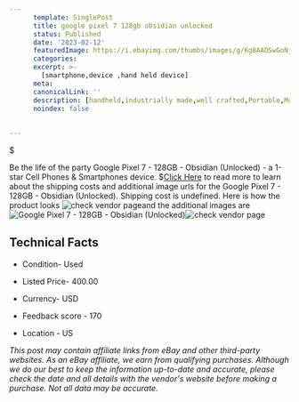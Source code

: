 ```yaml
---
      template: SinglePost
      title: google pixel 7 128gb obsidian unlocked 
      status: Published
      date: '2023-02-12'
      featuredImage: https://i.ebayimg.com/thumbs/images/g/Kg8AAOSwGoNj5dlJ/s-l225.jpg
      categories: 
      excerpt: >-
        [smartphone,device ,hand held device]
      meta:
      canonicalLink: ''
      description: [handheld,industrially made,well crafted,Portable,Mobile,Compact,Convenient,Lightweight,Maneuverable,Man-portable,Miniature,Carriable,Hand-held,Light,Holdable,Transportable,Mobile device,Pocket-sized,On-the-go,Wireless,Cordless,Compact size,Convenient size, smartphone,device ,hand held device]
      noindex: false
      
        
---
```

$

Be the life of the party Google Pixel 7 - 128GB - Obsidian (Unlocked) - a 1-star Cell Phones & Smartphones device.
$[Click Here](https://www.ebay.com/itm/125764508469?hash=item1d48261b35%3Ag%3AKg8AAOSwGoNj5dlJ&mkevt=1&mkcid=1&mkrid=711-53200-19255-0&campid=%253CePNCampaignId%253E&customid=%253CreferenceId%253E&toolid=10049) to read more to learn about the shipping costs and additional image urls for the Google Pixel 7 - 128GB - Obsidian (Unlocked). Shipping cost is undefined. Here is how the product looks ![check vendor page](https://i.ebayimg.com/thumbs/images/g/Kg8AAOSwGoNj5dlJ/s-l225.jpg)and the additional images are![Google Pixel 7 - 128GB - Obsidian (Unlocked)](https://i.ebayimg.com/images/g/Kg8AAOSwGoNj5dlJ/s-l1600.jpg)![check vendor page](https://origin-galleryplus.ebayimg.com/ws/web/125764508469_2_0_1/225x225.jpg,https://origin-galleryplus.ebayimg.com/ws/web/125764508469_3_0_1/225x225.jpg,https://origin-galleryplus.ebayimg.com/ws/web/125764508469_4_0_1/225x225.jpg)



 ## Technical Facts 



     
      

 - Condition- Used 


      

 - Listed Price- 400.00 


      

 - Currency- USD 


      

 - Feedback score - 170 


      

 - Location - US 


      
      

 *_This post may contain affiliate links from eBay and other third-party websites. As an eBay affiliate, we earn from qualifying purchases. Although we do our best to keep the information up-to-date and accurate, please check the date and all details with the vendor's website before making a purchase. Not all data may be accurate._*






